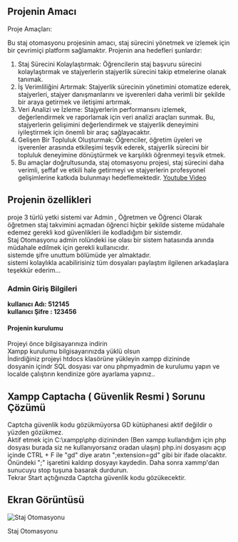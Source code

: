 ## Projenin Amacı

Proje Amaçları:

Bu staj otomasyonu projesinin amacı, staj sürecini yönetmek ve izlemek için bir çevrimiçi platform sağlamaktır. Projenin ana hedefleri şunlardır:

1. Staj Sürecini Kolaylaştırmak: Öğrencilerin staj başvuru sürecini kolaylaştırmak ve stajyerlerin stajyerlik sürecini takip etmelerine olanak tanımak.
2. İş Verimliliğini Artırmak: Stajyerlik sürecinin yönetimini otomatize ederek, stajyerleri, stajyer danışmanlarını ve işverenleri daha verimli bir şekilde bir araya getirmek ve iletişimi artırmak.
3. Veri Analizi ve İzleme: Stajyerlerin performansını izlemek, değerlendirmek ve raporlamak için veri analizi araçları sunmak. Bu, stajyerlerin gelişimini değerlendirmek ve stajyerlik deneyimini iyileştirmek için önemli bir araç sağlayacaktır.
4. Gelişen Bir Topluluk Oluşturmak: Öğrenciler, öğretim üyeleri ve işverenler arasında etkileşimi teşvik ederek, stajyerlik sürecini bir topluluk deneyimine dönüştürmek ve karşılıklı öğrenmeyi teşvik etmek.
5. Bu amaçlar doğrultusunda, staj otomasyonu projesi, staj sürecini daha verimli, şeffaf ve etkili hale getirmeyi ve stajyerlerin profesyonel gelişimlerine katkıda bulunmayı hedeflemektedir.
[Youtube Video](https://youtu.be/qcpeupRXOVA)
## Projenin özellikleri 
proje 3 türlü yetki sistemi var Admin , Öğretmen ve Öğrenci Olarak öğretmen staj takvimini açmadan öğrenci hiçbir şekilde sisteme müdahale edemez gerekli kod güvenlikleri ile kodladığım bir sistemdir.<br/>
Staj Otomasyonu admin rolündeki ise olası bir sistem hatasında anında müdahale edilmek için gerekli kullanıcıdır.<br/>
sistemde şifre unuttum bölümüde yer almaktadır.<br/>
sistemi kolaylıkla acabilirisiniz tüm dosyaları paylaştım ilgilenen arkadaşlara teşekkür ederim...<br/>
### Admin Giriş Bilgileri
**kullanıcı Adı: 512145**<br/>
**kullanıcı Şifre : 123456**

#### Projenin kurulumu
Projeyi önce bilgisayarınıza indirin <br/>
Xampp kurulumu bilgisayarınızda yüklü olsun<br/>
İndirdiğiniz projeyi htdocs klasörüne yükleyin xampp dizininde <br/>
dosyanin içindr SQL dosyası var onu phpmyadmin de kurulumu yapın ve localde çalıştırın kendinize göre ayarlama yapınız..

## Xampp Captacha ( Güvenlik Resmi ) Sorunu Çözümü
Captcha güvenlik kodu gözükmüyorsa GD kütüphanesi aktif değildir o yüzden gözükmez. <br/>
Aktif etmek için C:\xampp\php dizininden (Ben xampp kullandığım için php dosyası burada siz ne kullanıyorsanız oradan ulaşın) php.ini dosyasını açıp içinde CTRL + F ile "gd" diye aratın ";extension=gd" gibi bir ifade olacaktır. <br/>
Önündeki ";" işaretini kaldırıp dosyayı kaydedin. Daha sonra xammp'dan sunucuyu stop tuşuna basarak durdurun. <br/>
Tekrar Start  açtığınızda Captcha güvenlik kodu gözükecektir. <br/>
## Ekran Görüntüsü

![Staj Otomasyonu](https://github.com/resitakinn/Staj-Otomasyonu/assets/103512411/bae5b191-3d74-4439-8bc3-bc55e5c1578e)

Staj Otomasyonu
